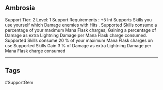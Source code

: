 ## Ambrosia
Support
Tier: 2
Level: 1
Support Requirements : +5 Int
Supports Skills you use yourself which Damage enemies with Hits . Supported Skills consume a percentage of your maximum Mana Flask charges, Gaining a percentage of Damage as extra Lightning Damage per Mana Flask charge consumed.
Supported Skills consume 20 % of your maximum Mana Flask charges on use Supported Skills Gain 3 % of Damage as extra Lightning Damage per Mana Flask charge consumed

---
## Tags
#SupportGem

